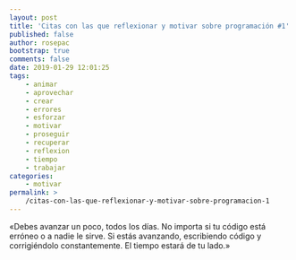 ```yaml
---
layout: post
title: 'Citas con las que reflexionar y motivar sobre programación #1'
published: false
author: rosepac
bootstrap: true
comments: false
date: 2019-01-29 12:01:25
tags:
    - animar
    - aprovechar
    - crear
    - errores
    - esforzar
    - motivar
    - proseguir
    - recuperar
    - reflexion
    - tiempo
    - trabajar
categories:
    - motivar
permalink: >
    /citas-con-las-que-reflexionar-y-motivar-sobre-programacion-1
---
```


  &#171;Debes avanzar un poco, todos los días. No importa si tu código está erróneo o a nadie le sirve. Si estás avanzando, escribiendo código y corrigiéndolo constantemente. El tiempo estará de tu lado.&#187;
